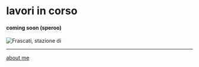 # lavori in corso 
#### coming soon (speroo)  

![](https://live.staticflickr.com/65535/50383767437_66438be537.jpg "Frascati, stazione di")

---    
[about me](https://about.me/cacioman)  

<!---  
--->  
